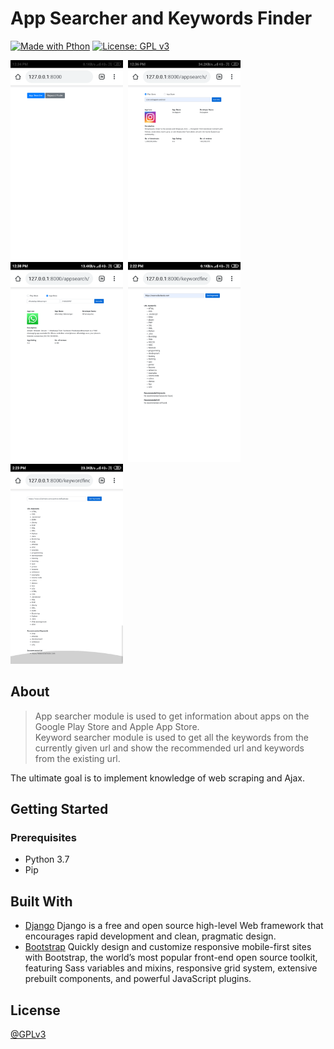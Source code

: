 ﻿# App Searcher and Keywords Finder
[![Made with Pthon](https://img.shields.io/badge/Made%20with-Python-1f425f.svg)](https://www.python.org/)
[![License: GPL v3](https://img.shields.io/badge/License-GPLv3-blue.svg)](https://github.com/kishorninawe/App-Searcher-and-Keywords-Finder/blob/master/LICENSE)

<span><img src="https://github.com/kishorninawe/App-Searcher-and-Keywords-Finder/blob/master/screenshots/large_1.png" width="180" height="320"></span>&nbsp;
<span><img src="https://github.com/kishorninawe/App-Searcher-and-Keywords-Finder/blob/master/screenshots/large_2.png" width="180" height="320"></span>&nbsp;
<span><img src="https://github.com/kishorninawe/App-Searcher-and-Keywords-Finder/blob/master/screenshots/large_3.png" width="180" height="320"></span>&nbsp;
<span><img src="https://github.com/kishorninawe/App-Searcher-and-Keywords-Finder/blob/master/screenshots/large_4.png" width="180" height="320"></span>&nbsp;
<span><img src="https://github.com/kishorninawe/App-Searcher-and-Keywords-Finder/blob/master/screenshots/large_5.png" width="180" height="320"></span>

## About

> App searcher module is used to get information about apps on the Google Play Store and Apple App Store.<br>
> Keyword searcher module is used to get all the keywords from the currently given url and show the recommended url and keywords from the existing url.

The ultimate goal is to implement knowledge of web scraping and Ajax.

## Getting Started

### Prerequisites

* Python 3.7
* Pip

## Built With

* [Django](https://www.djangoproject.com/) Django is a free and open source high-level Web framework that encourages rapid development and clean, pragmatic design.
* [Bootstrap](https://getbootstrap.com/) Quickly design and customize responsive mobile-first sites with Bootstrap, the world’s most popular front-end open source toolkit, featuring Sass variables and mixins, responsive grid system, extensive prebuilt components, and powerful JavaScript plugins.

## License

[@GPLv3](https://github.com/kishorninawe/App-Searcher-and-Keywords-Finder/blob/master/LICENSE)

